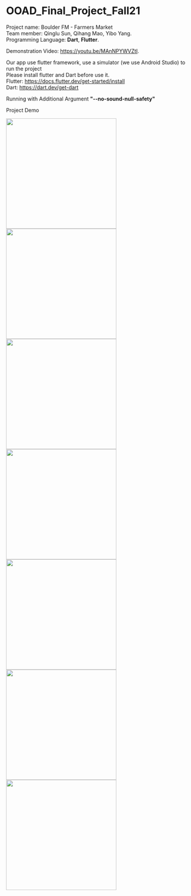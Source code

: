 # OOAD_Final_Project_Fall21

Project name: Boulder FM - Farmers Market                                                 
Team member: Qinglu Sun, Qihang Mao, Yibo Yang.   
Programming Language: **Dart**, **Flutter**.    

Demonstration Video: https://youtu.be/MAnNPYWVZtI. 



Our app use flutter framework, use a simulator (we use Android Studio) to run the project                           
Please install flutter and Dart before use it.                                    
Flutter: https://docs.flutter.dev/get-started/install                                  
Dart: https://dart.dev/get-dart                                       

                     
Running with Additional Argument **"--no-sound-null-safety"**                                     

               

Project Demo                       

<img src="https://user-images.githubusercontent.com/56061492/145273972-e2c669c0-fe58-45c6-88c1-298d36c308c2.png" width="300"><img src="https://user-images.githubusercontent.com/56061492/145273979-78ad1b12-dfd2-4325-b774-baca26be892a.png" width="300">
<img src="https://user-images.githubusercontent.com/56061492/145273372-934bfa5a-d1ac-4fdc-9a2c-f34eefc4bd4e.png" width="300">
<img src="https://user-images.githubusercontent.com/56061492/145273737-c0dfead1-2adf-4965-9542-5c1168229c2e.png" width="300">
<img src="https://user-images.githubusercontent.com/56061492/145273750-8486a94b-b3f9-42a7-9201-a01765753d58.png" width="300">
<img src="https://user-images.githubusercontent.com/56061492/145273731-61116eea-8b81-486c-a142-c8c053bdaca2.png" width="300">
<img src="https://user-images.githubusercontent.com/56061492/145274937-73eb7254-3175-4d81-9e42-ae116fd56c15.png" width="300">
			
				
